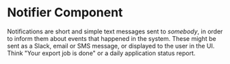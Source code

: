 # Notifier Component

Notifications are short and simple text messages sent to _somebody_, in order to inform
them about events that happened in the system. These might be sent as a Slack, email
or SMS message, or displayed to the user in the UI. Think "Your export job is done"
or a daily application status report.
